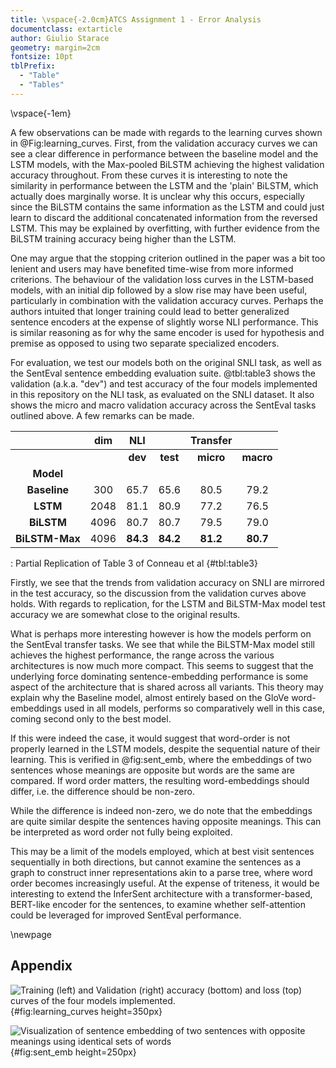 ```yaml
---
title: \vspace{-2.0cm}ATCS Assignment 1 - Error Analysis
documentclass: extarticle
author: Giulio Starace
geometry: margin=2cm
fontsize: 10pt
tblPrefix:
  - "Table"
  - "Tables"
---
```


<!--
To compile to pdf, run:

pandoc error_analysis.md --shift-heading-level-by=-1 --highlight-style tango -F pandoc-crossref -C -o error_analysis.pdf
-->

\vspace{-1em}

A few observations can be made with regards to the learning curves shown in
@Fig:learning_curves. First, from the validation accuracy curves we can see a
clear difference in performance between the baseline model and the LSTM models,
with the Max-pooled BiLSTM achieving the highest validation accuracy throughout.
From these curves it is interesting to note the similarity in performance
between the LSTM and the 'plain' BiLSTM, which actually does marginally worse.
It is unclear why this occurs, especially since the BiLSTM contains the same
information as the LSTM and could just learn to discard the additional
concatenated information from the reversed LSTM. This may be explained by
overfitting, with further evidence from the BiLSTM training accuracy being
higher than the LSTM.

One may argue that the stopping criterion outlined in the paper was a bit too
lenient and users may have benefited time-wise from more informed criterions.
The behaviour of the validation loss curves in the LSTM-based models, with an
initial dip followed by a slow rise may have been useful, particularly in
combination with the validation accuracy curves. Perhaps the authors intuited
that longer training could lead to better generalized sentence encoders at the
expense of slightly worse NLI performance. This is similar reasoning as for why
the same encoder is used for hypothesis and premise as opposed to using two
separate specialized encoders.

For evaluation, we test our models both on the original SNLI task, as well as
the SentEval sentence embedding evaluation suite. @tbl:table3 shows the
validation (a.k.a. "dev") and test accuracy of the four models implemented in
this repository on the NLI task, as evaluated on the SNLI dataset. It also shows
the micro and macro validation accuracy across the SentEval tasks outlined
above. A few remarks can be made.

|                | **dim** | **NLI**  |          | **Transfer** |           |
| :------------: | :-----: | :------: | :------: | :----------: | :-------: |
|                |         | **dev**  | **test** |  **micro**   | **macro** |
|   **Model**    |         |          |          |              |           |
|  **Baseline**  |   300   |   65.7   |   65.6   |     80.5     |   79.2    |
|    **LSTM**    |  2048   |   81.1   |   80.9   |     77.2     |   76.5    |
|   **BiLSTM**   |  4096   |   80.7   |   80.7   |     79.5     |   79.0    |
| **BiLSTM-Max** |  4096   | **84.3** | **84.2** |   **81.2**   | **80.7**  |

: Partial Replication of Table 3 of Conneau et al {#tbl:table3}

Firstly, we see that the trends from validation accuracy on SNLI are mirrored in
the test accuracy, so the discussion from the validation curves above holds.
With regards to replication, for the LSTM and BiLSTM-Max model test accuracy we
are somewhat close to the original results.

What is perhaps more interesting however is how the models perform on the
SentEval transfer tasks. We see that while the BiLSTM-Max model still achieves
the highest performance, the range across the various architectures is now much
more compact. This seems to suggest that the underlying force dominating
sentence-embedding performance is some aspect of the architecture that is shared
across all variants. This theory may explain why the Baseline model, almost
entirely based on the GloVe word-embeddings used in all models, performs so
comparatively well in this case, coming second only to the best model.

If this were indeed the case, it would suggest that word-order is not properly
learned in the LSTM models, despite the sequential nature of their learning.
This is verified in @fig:sent_emb, where the embeddings of two sentences whose
meanings are opposite but words are the same are compared. If word order
matters, the resulting word-embeddings should differ, i.e. the difference should
be non-zero.

While the difference is indeed non-zero, we do note that the embeddings are
quite similar despite the sentences having opposite meanings. This can be
interpreted as word order not fully being exploited.

This may be a limit of the models employed, which at best visit sentences
sequentially in both directions, but cannot examine the sentences as a graph to
construct inner representations akin to a parse tree, where word order becomes
increasingly useful. At the expense of triteness, it would be interesting to
extend the InferSent architecture with a transformer-based, BERT-like encoder for the
sentences, to examine whether self-attention could be leveraged for improved
SentEval performance.

\newpage

## Appendix

![Training (left) and Validation (right) accuracy (bottom) and loss (top)
curves of the four models implemented.](images/learning_curves.png){#fig:learning_curves height=350px}

![Visualization of sentence embedding of two sentences with opposite meanings
using identical sets of words](images/sent_emb.png){#fig:sent_emb height=250px}
